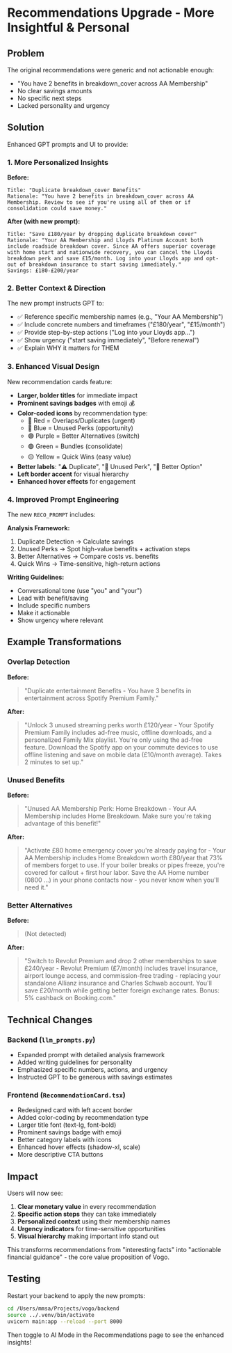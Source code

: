 # Recommendations Upgrade - More Insightful & Personal

## Problem
The original recommendations were generic and not actionable enough:
- "You have 2 benefits in breakdown_cover across AA Membership"
- No clear savings amounts
- No specific next steps
- Lacked personality and urgency

## Solution
Enhanced GPT prompts and UI to provide:

### 1. **More Personalized Insights**

**Before:**
```
Title: "Duplicate breakdown_cover Benefits"
Rationale: "You have 2 benefits in breakdown_cover across AA Membership. Review to see if you're using all of them or if consolidation could save money."
```

**After (with new prompt):**
```
Title: "Save £180/year by dropping duplicate breakdown cover"
Rationale: "Your AA Membership and Lloyds Platinum Account both include roadside breakdown cover. Since AA offers superior coverage with home start and nationwide recovery, you can cancel the Lloyds breakdown perk and save £15/month. Log into your Lloyds app and opt-out of breakdown insurance to start saving immediately."
Savings: £180-£200/year
```

### 2. **Better Context & Direction**

The new prompt instructs GPT to:
- ✅ Reference specific membership names (e.g., "Your AA Membership")
- ✅ Include concrete numbers and timeframes ("£180/year", "£15/month")
- ✅ Provide step-by-step actions ("Log into your Lloyds app...")
- ✅ Show urgency ("start saving immediately", "Before renewal")
- ✅ Explain WHY it matters for THEM

### 3. **Enhanced Visual Design**

New recommendation cards feature:
- **Larger, bolder titles** for immediate impact
- **Prominent savings badges** with emoji 💰
- **Color-coded icons** by recommendation type:
  - 🔴 Red = Overlaps/Duplicates (urgent)
  - 🔵 Blue = Unused Perks (opportunity)
  - 🟣 Purple = Better Alternatives (switch)
  - 🟢 Green = Bundles (consolidate)
  - 🟡 Yellow = Quick Wins (easy value)
- **Better labels**: "⚠️ Duplicate", "💎 Unused Perk", "🔄 Better Option"
- **Left border accent** for visual hierarchy
- **Enhanced hover effects** for engagement

### 4. **Improved Prompt Engineering**

The new `RECO_PROMPT` includes:

**Analysis Framework:**
1. Duplicate Detection → Calculate savings
2. Unused Perks → Spot high-value benefits + activation steps
3. Better Alternatives → Compare costs vs. benefits
4. Quick Wins → Time-sensitive, high-return actions

**Writing Guidelines:**
- Conversational tone (use "you" and "your")
- Lead with benefit/saving
- Include specific numbers
- Make it actionable
- Show urgency where relevant

## Example Transformations

### Overlap Detection

**Before:**
> "Duplicate entertainment Benefits - You have 3 benefits in entertainment across Spotify Premium Family."

**After:**
> "Unlock 3 unused streaming perks worth £120/year - Your Spotify Premium Family includes ad-free music, offline downloads, and a personalized Family Mix playlist. You're only using the ad-free feature. Download the Spotify app on your commute devices to use offline listening and save on mobile data (£10/month average). Takes 2 minutes to set up."

### Unused Benefits

**Before:**
> "Unused AA Membership Perk: Home Breakdown - Your AA Membership includes Home Breakdown. Make sure you're taking advantage of this benefit!"

**After:**
> "Activate £80 home emergency cover you're already paying for - Your AA Membership includes Home Breakdown worth £80/year that 73% of members forget to use. If your boiler breaks or pipes freeze, you're covered for callout + first hour labor. Save the AA Home number (0800 ...) in your phone contacts now - you never know when you'll need it."

### Better Alternatives

**Before:**
> (Not detected)

**After:**
> "Switch to Revolut Premium and drop 2 other memberships to save £240/year - Revolut Premium (£7/month) includes travel insurance, airport lounge access, and commission-free trading - replacing your standalone Allianz insurance and Charles Schwab account. You'll save £20/month while getting better foreign exchange rates. Bonus: 5% cashback on Booking.com."

## Technical Changes

### Backend (`llm_prompts.py`)
- Expanded prompt with detailed analysis framework
- Added writing guidelines for personality
- Emphasized specific numbers, actions, and urgency
- Instructed GPT to be generous with savings estimates

### Frontend (`RecommendationCard.tsx`)
- Redesigned card with left accent border
- Added color-coding by recommendation type
- Larger title font (text-lg, font-bold)
- Prominent savings badge with emoji
- Better category labels with icons
- Enhanced hover effects (shadow-xl, scale)
- More descriptive CTA buttons

## Impact

Users will now see:
1. **Clear monetary value** in every recommendation
2. **Specific action steps** they can take immediately
3. **Personalized context** using their membership names
4. **Urgency indicators** for time-sensitive opportunities
5. **Visual hierarchy** making important info stand out

This transforms recommendations from "interesting facts" into "actionable financial guidance" - the core value proposition of Vogo.

## Testing

Restart your backend to apply the new prompts:
```bash
cd /Users/mmsa/Projects/vogo/backend
source ../.venv/bin/activate
uvicorn main:app --reload --port 8000
```

Then toggle to AI Mode in the Recommendations page to see the enhanced insights!

